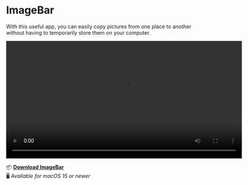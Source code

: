 # ImageBar

With this useful app, you can easily copy pictures from one place to another without having to temporarily store them on your computer.

<video width="640" controls>
  <source src="ImageBar/tutorial.mov" type="video/quicktime">
  Your browser does not support the video tag.
</video>

📦 **[Download ImageBar](https://github.com/MisterNeptun/ImageBar/releases/download/v1.0.1/ImageBar.app.zip)**  
🖥️ *Available for macOS 15 or newer*
